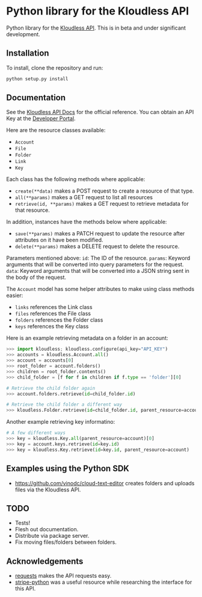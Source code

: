 Python library for the Kloudless API
=====================================

Python library for the [Kloudless API](https://developers.kloudless.com).
This is in beta and under significant development.

## Installation

To install, clone the repository and run:

```bash
python setup.py install
```

## Documentation

See the [Kloudless API Docs](https://developers.kloudless.com/docs) for the official reference.
You can obtain an API Key at the [Developer Portal](https://developers.kloudless.com).

Here are the resource classes available:

* `Account`
* `File`
* `Folder`
* `Link`
* `Key`
 
Each class has the following methods where applicable:

* `create(**data)` makes a POST request to create a resource of that type.
* `all(**params)` makes a GET request to list all resources
* `retrieve(id, **params)` makes a GET request to retrieve metadata for that resource.

In addition, instances have the methods below where applicable:

* `save(**params)` makes a PATCH request to update the resource after attributes on it
  have been modified.
* `delete(**params)` makes a DELETE request to delete the resource.

Parameters mentioned above:
`id`: The ID of the resource.
`params`: Keyword arguments that will be converted into query parameters for the request.
`data`: Keyword arguments that will be converted into a JSON string sent in the body of the request.

The `Account` model has some helper attributes to make using class methods easier:

* `links` references the Link class
* `files` references the File class
* `folders` references the Folder class
* `keys` references the Key class

Here is an example retrieving metadata on a folder in an account:

```python
>>> import kloudless; kloudless.configure(api_key="API_KEY")
>>> accounts = kloudless.Account.all()
>>> account = accounts[0]
>>> root_folder = account.folders()
>>> children = root_folder.contents()
>>> child_folder = [f for f in children if f.type == 'folder'][0]

# Retrieve the child folder again
>>> account.folders.retrieve(id=child_folder.id)

# Retrieve the child folder a different way
>>> kloudless.Folder.retrieve(id=child_folder.id, parent_resource=account)
```

Another example retrieving key informatino:

```python
# A few different ways
>>> key = kloudless.Key.all(parent_resource=account)[0]
>>> key = account.keys.retrieve(id=key.id)
>>> key = kloudless.Key.retrieve(id=key.id, parent_resource=account)
```

## Examples using the Python SDK

* https://github.com/vinodc/cloud-text-editor creates folders and uploads files via the Kloudless API.

## TODO

* Tests!
* Flesh out documentation.
* Distribute via package server.
* Fix moving files/folders between folders.

## Acknowledgements

* [requests](https://github.com/kennethreitz/requests) makes the API requests easy.
* [stripe-python](https://github.com/stripe/stripe-python) was a useful resource while researching the interface for this API.

